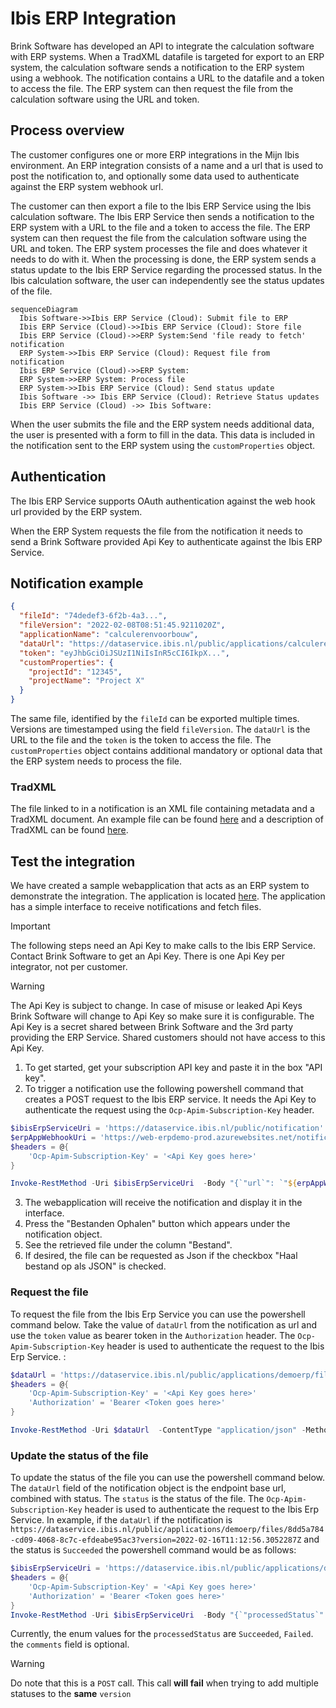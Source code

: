 # Ibis ERP Integration

Brink Software has developed an API to integrate the calculation software with ERP systems. When a TradXML datafile is targeted for export to an ERP system, the calculation software sends a notification to the ERP system using a webhook. The notification contains a URL to the datafile and a token to access the file. The ERP system can then request the file from the calculation software using the URL and token.

## Process overview

The customer configures one or more ERP integrations in the Mijn Ibis environment. An ERP integration consists of a name and a url that is used to post the notification to, and optionally some data used to authenticate against the ERP system webhook url.

The customer can then export a file to the Ibis ERP Service using the Ibis calculation software. The Ibis ERP Service then sends a notification to the ERP system with a URL to the file and a token to access the file. The ERP system can then request the file from the calculation software using the URL and token. The ERP system processes the file and does whatever it needs to do with it. When the processing is done, the ERP system sends a status update to the Ibis ERP Service regarding the processed status. 
In the Ibis calculation software, the user can independently see the status updates of the file.

```mermaid
sequenceDiagram
  Ibis Software->>Ibis ERP Service (Cloud): Submit file to ERP
  Ibis ERP Service (Cloud)->>Ibis ERP Service (Cloud): Store file
  Ibis ERP Service (Cloud)->>ERP System:Send 'file ready to fetch' notification
  ERP System->>Ibis ERP Service (Cloud): Request file from notification
  Ibis ERP Service (Cloud)->>ERP System: 
  ERP System->>ERP System: Process file
  ERP System->>Ibis ERP Service (Cloud): Send status update
  Ibis Software ->> Ibis ERP Service (Cloud): Retrieve Status updates
  Ibis ERP Service (Cloud) ->> Ibis Software: 
```

When the user submits the file and the ERP system needs additional data, the user is presented with a form to fill in the data. This data is included in the notification sent to the ERP system using the `customProperties` object.

## Authentication

The Ibis ERP Service supports OAuth authentication against the web hook url provided by the ERP system.

When the ERP System requests the file from the notification it needs to send a Brink Software provided Api Key to authenticate against the Ibis ERP Service.

## Notification example

```json
{ 
  "fileId": "74dedef3-6f2b-4a3...",
  "fileVersion": "2022-02-08T08:51:45.9211020Z",
  "applicationName": "calculerenvoorbouw",
  "dataUrl": "https://dataservice.ibis.nl/public/applications/calculerenvoorbouw/files/1e45-65gt-5656?version=2022-02-08T08:51:45.9211020Z", 
  "token": "eyJhbGciOiJSUzI1NiIsInR5cCI6IkpX...",
  "customProperties": {
    "projectId": "12345",
    "projectName": "Project X"
  }
}
```

The same file, identified by the `fileId` can be exported multiple times. Versions are timestamped using the field `fileVersion`. The `dataUrl` is the URL to the file and the `token` is the token to access the file. The `customProperties` object contains additional mandatory or optional data that the ERP system needs to process the file.

### TradXML

The file linked to in a notification is an XML file containing metadata and a TradXML document. An example file can be found [here](Files/demo.xml?raw=1) and a description of TradXML can be found [here](Files/TradXML1-3.pdf?raw=1). 

## Test the integration

We have created a sample webapplication that acts as an ERP system to demonstrate the integration. The application is located [here](https://web-erpdemo-prod.azurewebsites.net/). The application has a simple interface to receive notifications and fetch files.

> [!IMPORTANT]  
> The following steps need an Api Key to make calls to the Ibis ERP Service. Contact Brink Software to get an Api Key. There is one Api Key per integrator, not per customer.

> [!WARNING]  
> The Api Key is subject to change. In case of misuse or leaked Api Keys Brink Software will change to Api Key so make sure it is configurable. The Api Key is a secret shared between Brink Software and the 3rd party providing the ERP Service. Shared customers should not have access to this Api Key. 

1. To get started, get your subscription API key and paste it in the box "API key".
2. To trigger a notification use the following powershell command that creates a POST request to the Ibis ERP service. It needs the Api Key to authenticate the request using the `Ocp-Apim-Subscription-Key` header.

```powershell
$ibisErpServiceUri = 'https://dataservice.ibis.nl/public/notification'
$erpAppWebhookUri = 'https://web-erpdemo-prod.azurewebsites.net/notifications'
$headers = @{
    'Ocp-Apim-Subscription-Key' = '<Api Key goes here>'
}

Invoke-RestMethod -Uri $ibisErpServiceUri  -Body "{`"url`": `"${erpAppWebhookUri}`", `"customProperties`": { `"key`" : `"value`" }}" -ContentType "application/json" -Method Post -Headers $headers
```

3. The webapplication will receive the notification and display it in the interface.
4. Press the "Bestanden Ophalen" button which appears under the notification object.
5. See the retrieved file under the column "Bestand".
6. If desired, the file can be requested as Json if the checkbox "Haal bestand op als JSON" is checked.

### Request the file

To request the file from the Ibis Erp Service you can use the powershell command below. Take the value of `dataUrl` from the notification as url and use the `token` value as bearer token in the `Authorization` header. The `Ocp-Apim-Subscription-Key` header is used to authenticate the request to the Ibis Erp Service. :

```powershell
$dataUrl = 'https://dataservice.ibis.nl/public/applications/demoerp/files/8dd5a784-cd09-4068-8c7c-efdeabe95ac3?version=2022-02-16T11:12:56.3052287Z'
$headers = @{
    'Ocp-Apim-Subscription-Key' = '<Api Key goes here>'
    'Authorization' = 'Bearer <Token goes here>'
}

Invoke-RestMethod -Uri $dataUrl  -ContentType "application/json" -Method Get -Headers $headers -OutFile file.xml
```

### Update the status of the file

To update the status of the file you can use the powershell command below. The `dataUrl` field of the notification object is the endpoint base url, combined with status. The `status` is the status of the file. The `Ocp-Apim-Subscription-Key` header is used to authenticate the request to the Ibis Erp Service.
In example, if the `dataUrl` if the notification is `https://dataservice.ibis.nl/public/applications/demoerp/files/8dd5a784-cd09-4068-8c7c-efdeabe95ac3?version=2022-02-16T11:12:56.3052287Z` and the status is `Succeeded` the powershell command would be as follows:

```powershell
$ibisErpServiceUri = 'https://dataservice.ibis.nl/public/applications/demoerp/files/8dd5a784-cd09-4068-8c7c-efdeabe95ac3/status?version=2022-02-16T11:12:56.3052287Z'
$headers = @{
    'Ocp-Apim-Subscription-Key' = '<Api Key goes here>'
    'Authorization' = 'Bearer <Token goes here>'
}
Invoke-RestMethod -Uri $ibisErpServiceUri  -Body "{`"processedStatus`": `"Succeeded`", `"comments`" : `"some comment`"  }" -ContentType "application/json" -Method Post -Headers $headers
```
Currently, the enum values for the `processedStatus` are `Succeeded`, `Failed`. the `comments` field is optional.

> [!WARNING]
> Do note that this is a `POST` call. This call **will fail** when trying to add multiple statuses to the __same__ `version`
